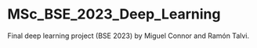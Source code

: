 # MSc_BSE_2023_Deep_Learning
Final deep learning project (BSE 2023) by Miguel Connor and Ramón Talvi. 
